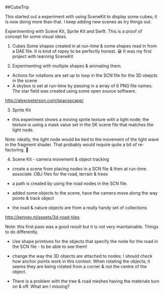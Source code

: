 ##CubeTrip

This started out a experiment with using SceneKit to display some cubes; it is now doing more than that.  I keep adding new scenes as try things out.

Experimenting with Scene Kit, Sprite Kit and Swift. This is a proof of concept for some visual ideas.

1) Cubes 
Some shapes created in at run-time & some shapes read in from a DAE file.  It is kind of ropey to be perfectly honest.  😀  It was my first project with learning SceneKit

2) Experimenting with multiple shapes & animating them.  

* Actions for rotations are set up to loop in the SCN file for the 3D obejcts in the scene
* A skybox is set at run-time by passing in a array of 6 PNG file names.  The star field was created using some open source software. 

http://alexcpeterson.com/spacescape/

3) Sprite Kit 

* this experiment shows a moving sprite texture with a light node; the texture is using a mask value set in the SK scene file that matches the light node.


Note: ideally, the light node would be tied to the movement of the light wave in the fragment shader. That probably would require quite a bit of re-factoring.  😬

4) Scene Kit - camera movement & object tracking

* create a scene from placing nodes in a SCN file & then at run-time associate
.OBJ files for the road, terrain & trees

* a path is created by using the road nodes in the SCN file.
* added some objects to the scene, have the camera move along the way points & track object
* the road & nature objects are from a really handy set of collections

http://kenney.nl/assets/3d-road-tiles

Note: this first pass was a good result but it is not very maintainable.  Things to do differently.

* Use shape primtives for the objects that specify the node for the road in the SCN file - to be able to see
them!
* change the way the 3D objects are attached to nodes;  I should check how anchor points work in this context.  When rotating the objects;  it seems they are being rotated from a corner & not the centre of the object.

* There is a problem with the tree & road meshes having the materials turn on & off.  What am I missing?
